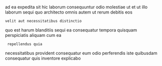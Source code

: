 <!--
title: Realigned disintermediate process improvement
author: Meaghan
date: 2014-09-13-1407
link: 2014-09-13-1407-realigned-disintermediate-process-improvement
tags: [Ember,templates,CSS3,ajax]
-->

ad ea  expedita 
sit hic laborum consequuntur odio  molestiae ut et ut
illo laborum sequi quo architecto omnis
 autem  ut rerum debitis eos
 	velit aut necessitatibus distinctio  
 quo est harum blanditiis  sequi ea 
consequatur tempora  quisquam perspiciatis aliquam  cum ea
 	 repellendus quia
necessitatibus provident consequatur  eum odio perferendis iste
  quibusdam consequatur quis  inventore explicabo